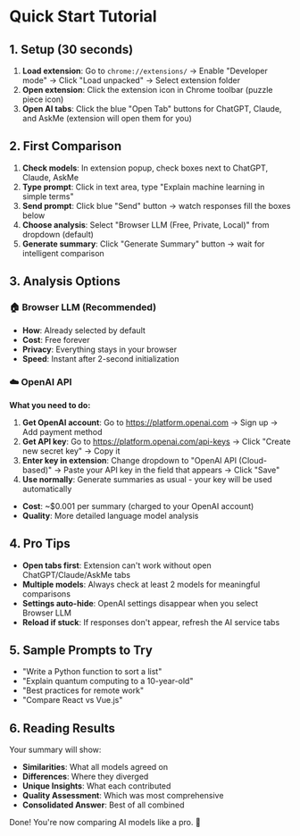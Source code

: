 # Quick Start Tutorial

## 1. Setup (30 seconds)
1. **Load extension**: Go to `chrome://extensions/` → Enable "Developer mode" → Click "Load unpacked" → Select extension folder
2. **Open extension**: Click the extension icon in Chrome toolbar (puzzle piece icon)
3. **Open AI tabs**: Click the blue "Open Tab" buttons for ChatGPT, Claude, and AskMe (extension will open them for you)

## 2. First Comparison
1. **Check models**: In extension popup, check boxes next to ChatGPT, Claude, AskMe
2. **Type prompt**: Click in text area, type "Explain machine learning in simple terms"
3. **Send prompt**: Click blue "Send" button → watch responses fill the boxes below
4. **Choose analysis**: Select "Browser LLM (Free, Private, Local)" from dropdown (default)
5. **Generate summary**: Click "Generate Summary" button → wait for intelligent comparison

## 3. Analysis Options

### 🏠 Browser LLM (Recommended)
- **How**: Already selected by default
- **Cost**: Free forever
- **Privacy**: Everything stays in your browser
- **Speed**: Instant after 2-second initialization

### ☁️ OpenAI API
**What you need to do:**
1. **Get OpenAI account**: Go to https://platform.openai.com → Sign up → Add payment method
2. **Get API key**: Go to https://platform.openai.com/api-keys → Click "Create new secret key" → Copy it
3. **Enter key in extension**: Change dropdown to "OpenAI API (Cloud-based)" → Paste your API key in the field that appears → Click "Save"
4. **Use normally**: Generate summaries as usual - your key will be used automatically

- **Cost**: ~$0.001 per summary (charged to your OpenAI account)
- **Quality**: More detailed language model analysis

## 4. Pro Tips
- **Open tabs first**: Extension can't work without open ChatGPT/Claude/AskMe tabs
- **Multiple models**: Always check at least 2 models for meaningful comparisons
- **Settings auto-hide**: OpenAI settings disappear when you select Browser LLM
- **Reload if stuck**: If responses don't appear, refresh the AI service tabs

## 5. Sample Prompts to Try
- "Write a Python function to sort a list"
- "Explain quantum computing to a 10-year-old"  
- "Best practices for remote work"
- "Compare React vs Vue.js"

## 6. Reading Results
Your summary will show:
- **Similarities**: What all models agreed on
- **Differences**: Where they diverged  
- **Unique Insights**: What each contributed
- **Quality Assessment**: Which was most comprehensive
- **Consolidated Answer**: Best of all combined

Done! You're now comparing AI models like a pro. 🚀 